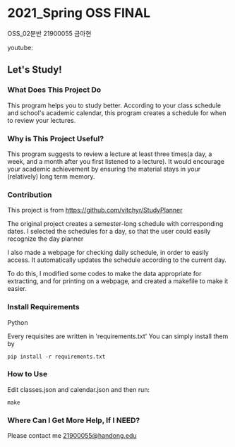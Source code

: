 # 2021_Spring OSS FINAL
OSS_02분반
21900055 금아현

youtube: 

## Let's Study!
### What Does This Project Do
This program helps you to study better. According to your class schedule and school's academic calendar, this program creates a schedule for when to review your lectures.

### Why is This Project Useful?
This program suggests to review a lecture at least three times(a day, a week, and a month after you first listened to a lecture). It would encourage your academic achievement by ensuring the material stays in your (relatively) long term memory.

### Contribution
This project is from https://github.com/vitchyr/StudyPlanner

The original project creates a semester-long schedule with corresponding dates. I selected the schedules for a day, so that the user could easily recognize the day planner

I also made a webpage for checking daily schedule, in order to easily access. It automatically updates the schedule according to the current day.

To do this, I modified some codes to make the data appropriate for extracting, and for printing on a webpage, and created a makefile to make it easier. 

### Install Requirements
Python

Every requisites are written in 'requirements.txt'
You can simply install them by
```
pip install -r requirements.txt
```

### How to Use
Edit classes.json and calendar.json and then run:
```
make
```
### Where Can I Get More Help, If I NEED?
Please contact me 21900055@handong.edu

